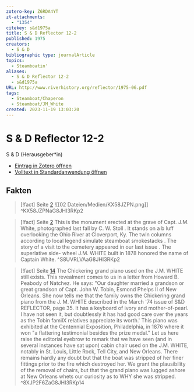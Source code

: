 ```yaml
---
zotero-key: Z6RDA4YT
zt-attachments:
  - "1354"
citekey: s&d1975a
title: S & D Reflector 12-2
published: 1975
creators:
  - S & D
bibliographic type: journalArticle
topics:
  - Steamboatin'
aliases:
  - S & D Reflector 12-2
  - s&d1975a
URL: http://www.riverhistory.org/reflector/1975-06.pdf
tags:
  - Steamboat/Chaperon
  - Steamboat/JM_White
created: 2023-11-19 13:03:20
---
```

# S & D Reflector 12-2
S & D (Herausgeber\*in)

- [Eintrag in Zotero öffnen](zotero://select/library/items/Z6RDA4YT) 
- [Volltext in Standardanwendung öffnen](<file:///C:/Users/mittelba/Zotero/miba/storage/G8JHI3RK/1975_S%20&%20D%20Reflector.pdf>)


## Fakten
> [!fact]  Seite [2](zotero://open-pdf/library/items/G8JHI3RK?page=2&annotation=KX58JZPN)
> ![[02 Dateien/Medien/KX58JZPN.png]]
> ^KX58JZPNaG8JHI3RKp2

> [!fact]  Seite [2](zotero://open-pdf/library/items/G8JHI3RK?page=2&annotation=S8UVRLVA)
> This is the monument erected at the grave of Capt. J.M. White, photographed last fall by C. W. Stoll . It stands on a b luff overlooking the Ohio River at Cloverport, Ky. The twin columns according to local legend simulate steamboat smokestacks . The story of a visit to the cemetery appeared in our last issue . The superlative side- wheel J.M. WHITE built in 1878 honored the name of Captain White.
> ^S8UVRLVAaG8JHI3RKp2

> [!fact]  Seite [14](zotero://open-pdf/library/items/G8JHI3RK?page=14&annotation=8XJP2F6Z)
> The Chickering grand piano used on the J.M. WHITE still exists. This revealment comes to us in a letter from Howard B. Peabody of Natchez. He says: "Our daughter married a grandson or great grand­son of Capt. John W. Tobin, Esmond Phelps II of New Orleans. She now tells me that the family owns the Chickering grand piano from the J. M. WHITE described in the March '74 issue of S&D REFLECTOR, page 35. It has a keyboard of ivory and mother-of-pearl. I have not seen it, but doubtlessly it has had good care over the years as the Tobin familX relatives appre­ciate its worth.' This piano was exhibited at the Centennial Exposition, Philadel­phia, in 1876 where it won "a flattering testimonial besides the prize medal." Let us here raise the editorial eyebrow to remark that we have seen (and in several instances have sat upon) cabin chair used on the J.M. WHITE, notably in St. Louis, Little Rock, Tell City, and New Orleans. There remains hardly any doubt but that the boat was stripped of her finer fittings prior to the fire which destroyed her. We grant the plausibility of the removal of chairs, but that the grand piano was lugged ashore at New Orleans whets our curiosity as to WHY she was stripped.
> ^8XJP2F6ZaG8JHI3RKp14

